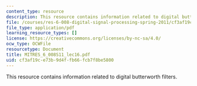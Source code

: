 ```yaml
---
content_type: resource
description: This resource contains information related to digital butterworth filters.
file: /courses/res-6-008-digital-signal-processing-spring-2011/cf3af19ce73b9d4ffb66fcb7f8be5800_MITRES_6_008S11_lec16.pdf
file_type: application/pdf
learning_resource_types: []
license: https://creativecommons.org/licenses/by-nc-sa/4.0/
ocw_type: OCWFile
resourcetype: Document
title: MITRES_6_008S11_lec16.pdf
uid: cf3af19c-e73b-9d4f-fb66-fcb7f8be5800
---
```

This resource contains information related to digital butterworth filters.
